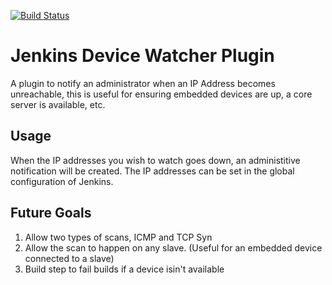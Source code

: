 [![Build Status](https://jenkins.ci.cloudbees.com/buildStatus/icon?job=plugins/device-watcher-plugin)](https://jenkins.ci.cloudbees.com/job/plugins/device-watcher-plugin)

# Jenkins Device Watcher Plugin
A plugin to notify an administrator when an IP Address becomes unreachable,
this is useful for ensuring embedded devices are up, a core server is available, etc.

## Usage
When the IP addresses you wish to watch goes down, an administitive notification will be created.
The IP addresses can be set in the global configuration of Jenkins.

## Future Goals

1. Allow two types of scans, ICMP and TCP Syn
2. Allow the scan to happen on any slave. (Useful for an embedded device connected to a slave)
3. Build step to fail builds if a device isin't available
